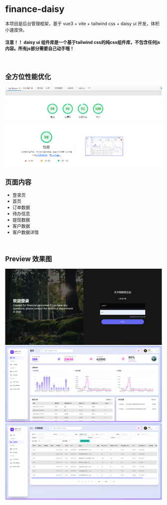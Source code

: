 # finance-daisy

本项目是后台管理框架，基于 vue3 + vite + tailwind css + daisy ui 开发，体积小速度快。

#### 注意！！ daisy ui 组件库是一个基于tailwind css的纯css组件库，不包含任何js内容。所有js部分需要自己动手哦！

<br>

## 全方位性能优化

![](/src/assets/img-md/lighthouse.png)

## 页面内容

* 登录页
* 首页
* 订单数据
* 待办信息
* 提现数据
* 客户数据
* 客户数据详情

<br>

## Preview 效果图
![](/src/assets/img-md/login.png)
![](/src/assets/img-md/home.png)
![](/src/assets/img-md/list.png)




